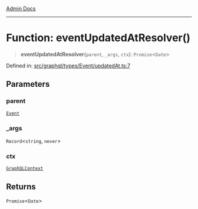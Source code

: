 [Admin Docs](/)

***

# Function: eventUpdatedAtResolver()

> **eventUpdatedAtResolver**(`parent`, `_args`, `ctx`): `Promise`\<`Date`\>

Defined in: [src/graphql/types/Event/updatedAt.ts:7](https://github.com/PalisadoesFoundation/talawa-api/blob/04adcbca27f07ca5c0bffce211b6e6b77a1828ce/src/graphql/types/Event/updatedAt.ts#L7)

## Parameters

### parent

[`Event`](../../Event/type-aliases/Event.md)

### \_args

`Record`\<`string`, `never`\>

### ctx

[`GraphQLContext`](../../../../context/type-aliases/GraphQLContext.md)

## Returns

`Promise`\<`Date`\>
